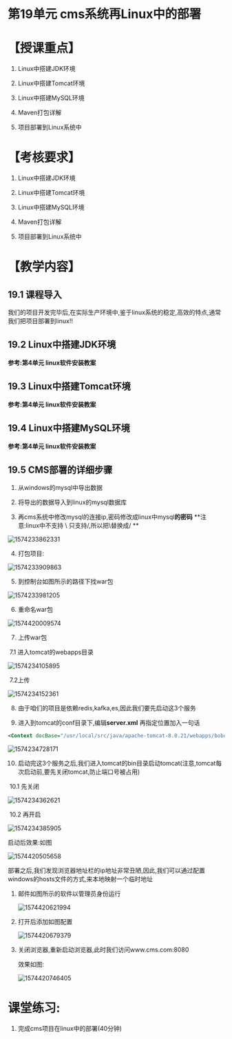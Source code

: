 # 第19单元  cms系统再Linux中的部署

# 【授课重点】

1. Linux中搭建JDK环境

2. Linux中搭建Tomcat环境

3. Linux中搭建MySQL环境

4. Maven打包详解

5. 项目部署到Linux系统中

# 【考核要求】

1. Linux中搭建JDK环境

2. Linux中搭建Tomcat环境

3. Linux中搭建MySQL环境

4. Maven打包详解

5. 项目部署到Linux系统中

# 【教学内容】

## 19.1 课程导入

我们的项目开发完毕后,在实际生产环境中,鉴于linux系统的稳定,高效的特点,通常我们把项目部署到linux!!

## 19.2 Linux中搭建JDK环境

**参考:第4单元 linux软件安装教案**

## 19.3 Linux中搭建Tomcat环境

**参考:第4单元 linux软件安装教案**

## 19.4 Linux中搭建MySQL环境

**参考:第4单元 linux软件安装教案**

## 19.5 CMS部署的详细步骤

1. 从windows的mysql中导出数据

2. 将导出的数据导入到linux的mysql数据库

3. 再cms系统中修改mysql的连接ip,密码修改成linux中mysql**的密码** **注意:linux中不支持 \   只支持/,所以把\替换成/ **

![1574233862331](assets/1574233862331.png) 

4. 打包项目:

![1574233909863](assets/1574233909863.png) 

5. 到控制台如图所示的路径下找war包

![1574233981205](assets/1574233981205.png) 

6. 重命名war包

![1574420009574](assets/1574420009574.png)  

7. 上传war包

​	7.1 进入tomcat的webapps目录

![1574234105895](assets/1574234105895.png) 

​	7.2上传

![1574234152361](assets/1574234152361.png) 

8. 由于咱们的项目是依赖redis,kafka,es,因此我们要先启动这3个服务

9. 进入到tomcat的conf目录下,编辑**server.xml**  再指定位置加入一句话

```xml
<Context docBase="/usr/local/src/java/apache-tomcat-8.0.21/webapps/bobo-cms" path="/" reloadable="true"/>

```

![1574234728171](assets/1574234728171.png) 

10. 启动完这3个服务之后,我们进入tomcat的bin目录启动tomcat(注意,tomcat每次启动前,要先关闭tomcat,防止端口号被占用)

​	10.1 先关闭

![1574234362621](assets/1574234362621.png) 

​	10.2 再开启

![1574234385905](assets/1574234385905.png) 

启动后效果:如图

![1574420505658](assets/1574420505658.png) 

部署之后,我们发现浏览器地址栏的ip地址非常丑陋,因此,我们可以通过配置windows的hosts文件的方式,来本地映射一个临时地址

1. 邮件如图所示的软件以管理员身份运行

   ![1574420621994](assets/1574420621994.png) 

2. 打开后添加如图配置

   ![1574420679379](assets/1574420679379.png) 

3. 关闭浏览器,重新启动浏览器,此时我们访问www.cms.com:8080

   效果如图:

   ![1574420746405](assets/1574420746405.png) 

# 课堂练习:

1. 完成cms项目在linux中的部署(40分钟)